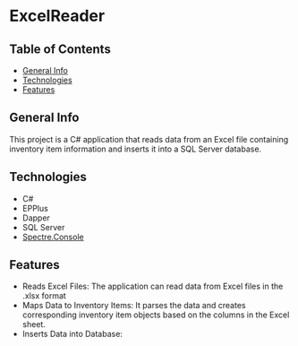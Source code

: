 ﻿﻿
# ExcelReader

## Table of Contents
- [General Info](#general-info)
- [Technologies](#technologies)
- [Features](#features)

## General Info
This project is a C# application that reads data from an Excel file containing inventory item information and inserts it into a SQL Server database.
## Technologies
- C#
- EPPlus
- Dapper
- SQL Server
- [Spectre.Console](https://github.com/spectreconsole/spectre.console)

## Features
- Reads Excel Files: The application can read data from Excel files in the .xlsx format
- Maps Data to Inventory Items: It parses the data and creates corresponding inventory item objects based on the columns in the Excel sheet.
- Inserts Data into Database: